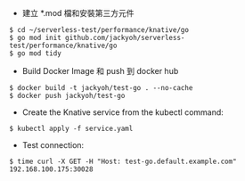* 建立 *.mod 檔和安裝第三方元件
```
$ cd ~/serverless-test/performance/knative/go
$ go mod init github.com/jackyoh/serverless-test/performance/knative/go
$ go mod tidy
```

* Build Docker Image 和 push 到 docker hub
```
$ docker build -t jackyoh/test-go . --no-cache
$ docker push jackyoh/test-go
```

* Create the Knative service from the kubectl command:
```
$ kubectl apply -f service.yaml
```

* Test connection:
```
$ time curl -X GET -H "Host: test-go.default.example.com" 192.168.100.175:30028
```